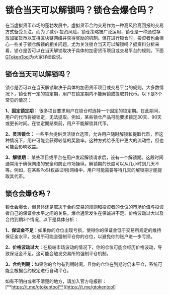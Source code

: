 # 锁仓当天可以解锁吗？锁仓会爆仓吗？

在当虚拟货币市场的蓬勃发展中，虚拟货币合约交易作为一种高风险高回报的交易方式备受关注，而为了减小 投资风险，锁仓策略被广泛运用，锁仓是一种通过存放加密货币以支持区块链网络并获得奖励的机制。但在进行锁仓时，投资者也会担心一些关于锁仓解锁的相关问题，尤为关注锁仓当天可以解锁吗？据资料分析来看，锁仓是否可以在当天解锁取决于具体的加密货币项目或交易平台的规则。下面[GTokenTool](https://www.gtokentool.com)为大家详细说说。

## 锁仓当天可以解锁吗？

锁仓是否可以在当天解锁取决于具体的加密货币项目或交易平台的规则。大多数情况下，锁仓有一定的锁定期，用户在锁定期内不能解锁或提取其代币。以下是3个常见的情况：

**1、固定锁定期：** 很多项目要求用户在锁仓时选择一个固定的锁定期。在此期间，用户的代币将被锁定，无法提取。例如，某些锁仓产品可能要求锁定30天、90天或更长时间。在锁定期结束前，用户不能解锁其代币。

**2、灵活锁仓：** 一些平台提供灵活锁仓选项，允许用户随时解锁和提取代币，但这种情况下，用户可能会获得较低的奖励率。这种方式给予用户更大的流动性，但也可能会影响收益。

**3、解锁期：** 某些项目或平台在用户发起解锁请求后，设有一个解锁期。这段时间通常用于确保网络的安全和防止市场操纵。解锁期的长度可以从几小时到几天不等。例如，在某些PoS(权益证明)网络中，用户可能需要等待几天的解锁期才能提取其代币。

## 锁仓会爆仓吗？

锁仓会爆仓，但具体还是取决于合约交易的规则和投资者的仓位的市场价值与投资者自己的保证金水平之间的关系。爆仓通常发生在保诚进不足、价格波动过大以及合约到期3个情况，以下是具体分析：

**1、保证金不足：**&#x5982;果你的仓位出现亏损，使得你的保证金低于交易所规定的维持保证金水平，交易所可能会强制平仓你的仓位，以避免你的账户进一步亏损。

**2、价格波动过大：**&#x5728;极端市场波动的情况下，你的仓位可能会经历价格波动，导致保证金不足。这可能会触发交易所的强制平仓机制。

**3、合约到期：**&#x5982;果你的合约有到期时间，且你的仓位在到期时仍未平仓，系统可能会根据合约规定进行自动平仓。

如有不明白或者不清楚的地方，请加入官方电报群：[**https://t.me/gtokentool**](https://t.me/gtokentool)

